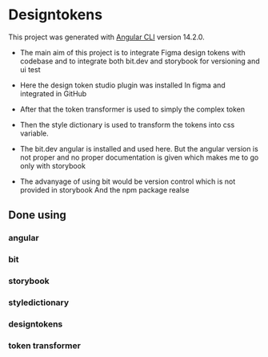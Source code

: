 # Designtokens

This project was generated with [Angular CLI](https://github.com/angular/angular-cli) version 14.2.0.

* The main aim of this project is to integrate 
Figma design tokens with codebase and to integrate both bit.dev
and storybook for versioning and ui test

* Here the design token studio plugin was installed
In figma and integrated in GitHub
* After that the token transformer is used to
simply the complex token 
* Then the style dictionary is used to transform the
tokens into css variable.

* The bit.dev angular is installed and used here.
But the angular version is not proper and no proper documentation is
given which makes me to go only with storybook

* The advanyage of using bit would be version control which is not provided in storybook
And the npm package realse

## Done using

### angular
### bit
### storybook
### styledictionary
### designtokens
### token transformer

